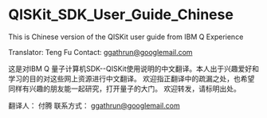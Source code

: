 # QISKit_SDK_User_Guide_Chinese
This is Chinese version of the QISKit user guide from IBM Q Experience

Translator: Teng Fu 
Contact: ggathrun@googlemail.com

这是对IBM Q 量子计算机SDK--QISKit使用说明的中文翻译。本人出于兴趣爱好和学习的目的对这些网上资源进行中文翻译。
欢迎指正翻译中的疏漏之处，也希望同样有兴趣的朋友能一起研究，打开量子的大门。
欢迎转发，请标明出处。

翻译人： 付腾
联系方式： ggathrun@googlemail.com